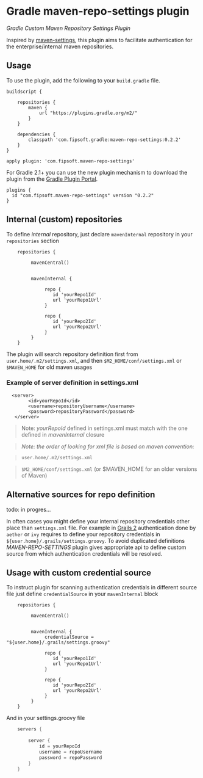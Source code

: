 # Gradle maven-repo-settings plugin
_Gradle Custom Maven Repository Settings Plugin_

Inspired by [maven-settings](https://github.com/mark-vieira/gradle-maven-settings-plugin), this plugin 
aims to facilitate authentication for the enterprise/internal maven repositories.

 
## Usage
To use the plugin, add the following to your `build.gradle` file.

    buildscript {
        
        repositories {
            maven {
                url "https://plugins.gradle.org/m2/"
            }
        }
        
        dependencies {
            classpath 'com.fipsoft.gradle:maven-repo-settings:0.2.2'
        }
    }

    apply plugin: 'com.fipsoft.maven-repo-settings'
    
For Gradle 2.1+ you can use the new plugin mechanism to download the plugin from the 
[Gradle Plugin Portal](http://plugins.gradle.org/).
    
    plugins {
      id "com.fipsoft.maven-repo-settings" version "0.2.2"
    }


## Internal (custom) repositories
To define *internal* repository, just declare `mavenInternal` repository in your `repositories` section

```
    repositories {
       
         mavenCentral()

         
         mavenInternal {
              
              repo {
                 id 'yourRepo1Id'
                 url 'yourRepo1Url'
              }
             
              repo {
                 id 'yourRepo2Id'
                 url 'yourRepo2Url'
              }
         }
    }
```
The plugin will search repository definition first from `user.home/.m2/settings.xml`, and then
`$M2_HOME/conf/settings.xml` or `$MAVEN_HOME` for old maven usages

### Example of server definition in settings.xml

      <server>
            <id>yourRepoId</id>
            <username>repositoryUsername</username>
            <password>repositoryPassword</password>
       </server>
       


> Note: _yourRepoId_ defined in settings.xml must match with the one defined 
in _mavenInternal_ closure

              
> *Note: the order of looking for xml file is based on maven convention:*

>`user.home/.m2/settings.xml`

>`$M2_HOME/conf/settings.xml` (or $MAVEN_HOME for an older versions of Maven)

## Alternative sources for repo definition
todo: in progres...

In often cases you might define your internal repository credentials other place than `settings.xml` file.
For example in [Grails 2](http://docs.grails.org/2.5.x/guide/conf.html#dependencyRepositories) authentication done by
`aether` or `ivy` requires to define your repository credentials in `${user.home}/.grails/settings.groovy`. To avoid duplicated
definitions *MAVEN-REPO-SETTINGS* plugin gives appropriate api to define custom source from which authentication 
credentials will be resolved.

## Usage with custom credential source

To instruct plugin for scanning authentication credentials in different source file just define `credentialSource`
in your `mavenInternal` block

```
    repositories {
       
         mavenCentral()

         
         mavenInternal {
              credentialSource = "${user.home}/.grails/settings.groovy"
              
              repo {
                 id 'yourRepo1Id'
                 url 'yourRepo1Url'
              }
             
              repo {
                 id 'yourRepo2Id'
                 url 'yourRepo2Url'
              }
         }
    }
```

And in your settings.groovy file

```groovy
    servers {
        
        server {
            id = yourRepoId
            username = repoUsername
            password = repoPassword
        }
    }
```